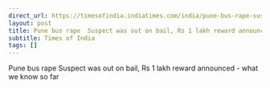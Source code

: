 ```yaml
---
direct_url: https://timesofindia.indiatimes.com/india/pune-bus-rape-suspect-was-out-on-bail-rs-1-lakh-reward-announced-what-we-know-so-far/articleshow/118597822.cms
layout: post
title: Pune bus rape  Suspect was out on bail, Rs 1 lakh reward announced - what we know so far
subtitle: Times of India
tags: []
---
```


Pune bus rape  Suspect was out on bail, Rs 1 lakh reward announced - what we know so far
